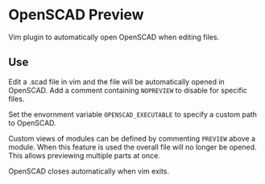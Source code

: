 # OpenSCAD Preview

Vim plugin to automatically open OpenSCAD when editing files. 

## Use

Edit a .scad file in vim and the file will be automatically opened in OpenSCAD. Add a comment containing `NOPREVIEW` to disable for specific files.

Set the envornment variable `OPENSCAD_EXECUTABLE` to specify a custom path to OpenSCAD.

Custom views of modules can be defined by commenting `PREVIEW` above a module. When this feature is used the overall file will no longer be opened. This allows previewing multiple parts at once.

OpenSCAD closes automatically when vim exits.
